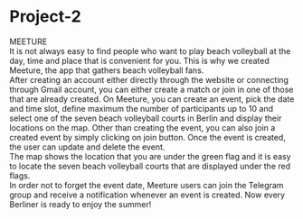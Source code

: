 # Project-2
MEETURE <br>
It is not always easy to find people who want to play beach volleyball at the day, time and place that is convenient for you. This is why we created Meeture, the app that gathers beach volleyball fans. <br>
After creating an account either directly through the website or connecting through Gmail account, you can either create a match or join in one of those that are already created. On Meeture, you can create an event, pick the date and time slot, define maximum the number of participants up to 10 and select one of the seven beach volleyball courts in Berlin and display their locations on the map. Other than creating the event, you can also join a created event by simply clicking on join button. Once the event is created, the user can update and delete the event. <br>
The map shows the location that you are under the green flag and it is easy to locate the seven beach volleyball courts that are displayed under the red flags. <br>
In order not to forget the event date, Meeture users can join the Telegram group and receive a notification whenever an event is created.
Now every Berliner is ready to enjoy the summer!

